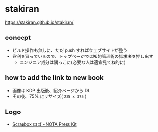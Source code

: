 # stakiran
https://stakiran.github.io/stakiran/

## concept
- ビルド操作も無しに、ただ push すればウェブサイトが整う
- 営利を狙っているので、トップページでは知的管理術の探求者を押し出す
  - エンジニア成分は隅っこに(必要な人は適宜見てね的に)

## how to add the link to new book
- 画像は KDP 出版後、紹介ページから DL
- その後、75% にリサイズ( `235 x 375` )

## Logo
- [Scrapbox ロゴ - NOTA Press Kit](https://scrapbox.io/nota-press/Scrapbox_%E3%83%AD%E3%82%B4)
